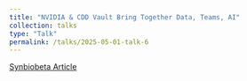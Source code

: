 ```yaml
---
title: "NVIDIA & CDD Vault Bring Together Data, Teams, AI"
collection: talks
type: "Talk"
permalink: /talks/2025-05-01-talk-6
---
```


[Synbiobeta Article](https://www.synbiobeta.com/read/nvidia-cdd-vault-bring-together-data-teams-ai)

